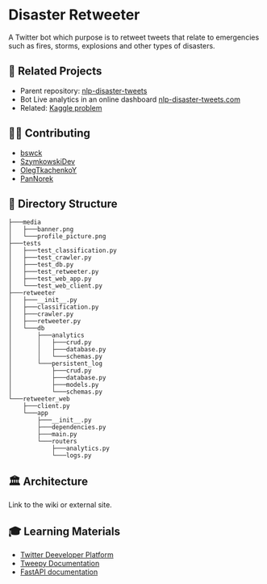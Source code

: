 
# Disaster Retweeter
A Twitter bot which purpose is to retweet tweets that relate to emergencies such as fires, storms, explosions and other types of disasters.

## 🔗 Related Projects 
* Parent repository: [nlp-disaster-tweets](https://github.com/SzymkowskiDev/nlp-disaster-tweets)
* Bot Live analytics in an online dashboard [nlp-disaster-tweets.com](https://nlp-disaster-tweets.herokuapp.com/)
* Related: [Kaggle problem](https://www.kaggle.com/competitions/nlp-getting-started/overview)

## 👨‍💻 Contributing
* [bswck](https://github.com/bswck)
* [SzymkowskiDev](https://github.com/SzymkowskiDev)
* [OlegTkachenkoY](https://github.com/OlegTkachenkoY)
* [PanNorek](https://github.com/PanNorek)


## 📂 Directory Structure
```
├───media
│   ├───banner.png
│   └───profile_picture.png
├───tests
│   ├───test_classification.py
│   ├───test_crawler.py
│   ├───test_db.py
│   ├───test_retweeter.py
│   ├───test_web_app.py
│   └───test_web_client.py
├───retweeter
│   ├───__init__.py
│   ├───classification.py
│   ├───crawler.py
│   ├───retweeter.py
│   └───db
│       ├───analytics
│       │   ├───crud.py
│       │   ├───database.py
│       │   └───schemas.py
│       └───persistent_log
│           ├───crud.py
│           ├───database.py
│           ├───models.py
│           └───schemas.py
└───retweeter_web
    ├───client.py
    └───app
        ├───__init__.py
        ├───dependencies.py
        ├───main.py
        └───routers
            ├───analytics.py
            └───logs.py

```

## 🏛️ Architecture
Link to the wiki or external site.

## 🎓 Learning Materials
* [Twitter Deeveloper Platform](https://developer.twitter.com/en/docs/twitter-api/getting-started/getting-access-to-the-twitter-api)
* [Tweepy Documentation](https://docs.tweepy.org/en/latest/)
* [FastAPI documentation](https://fastapi.tiangolo.com/)
